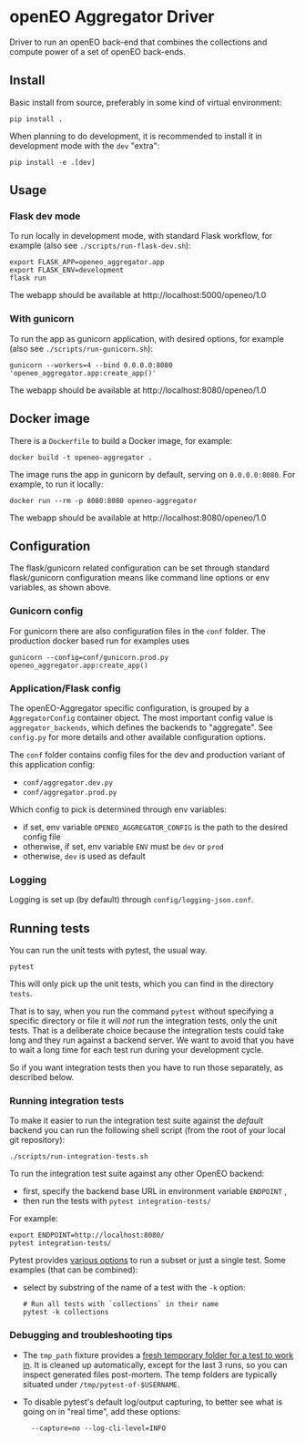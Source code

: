# openEO Aggregator Driver

Driver to run an openEO back-end that combines the collections and compute power of a set of openEO back-ends.

## Install

Basic install from source, preferably in some kind of virtual environment:

    pip install .

When planning to do development, it is recommended to install it in development mode with the `dev` "extra":

    pip install -e .[dev]

## Usage

### Flask dev mode

To run locally in development mode, with standard Flask workflow,
for example (also see `./scripts/run-flask-dev.sh`):

    export FLASK_APP=openeo_aggregator.app
    export FLASK_ENV=development
    flask run

The webapp should be available at http://localhost:5000/openeo/1.0

### With gunicorn

To run the app as gunicorn application, with desired options,
for example (also see `./scripts/run-gunicorn.sh`):

    gunicorn --workers=4 --bind 0.0.0.0:8080 'openeo_aggregator.app:create_app()'

The webapp should be available at http://localhost:8080/openeo/1.0


## Docker image

There is a `Dockerfile` to build a Docker image, for example:

    docker build -t openeo-aggregator .

The image runs the app in gunicorn by default, serving on `0.0.0.0:8080`.
For example, to run it locally:

    docker run --rm -p 8080:8080 openeo-aggregator

The webapp should be available at http://localhost:8080/openeo/1.0


## Configuration

The flask/gunicorn related configuration can be set through
standard flask/gunicorn configuration means
like command line options or env variables, as shown above.

### Gunicorn config

For gunicorn there are also configuration files in the `conf` folder.
The production docker based run for examples uses

    gunicorn --config=conf/gunicorn.prod.py openeo_aggregator.app:create_app()

### Application/Flask config

The openEO-Aggregator specific configuration,
is grouped by a `AggregatorConfig` container object.
The most important config value is `aggregator_backends`, which
defines the backends to "aggregate".
See `config.py` for more details and other available configuration options.

The `conf` folder contains config files for the dev and production
variant of this application config:

- `conf/aggregator.dev.py`
- `conf/aggregator.prod.py`

Which config to pick is determined through env variables:

- if set, env variable `OPENEO_AGGREGATOR_CONFIG` is the path to the desired config file
- otherwise, if set, env variable `ENV` must be `dev` or `prod`
- otherwise, `dev` is used as default

### Logging

Logging is set up (by default) through `config/logging-json.conf`.

## Running tests

You can run the unit tests with pytest, the usual way.

    pytest

This will only pick up the unit tests, which you can find in the directory `tests`.

That is to say, when you run the command `pytest` without specifying a specific directory or file
it will _not_ run the integration tests, only the unit tests.
That is a deliberate choice because the integration tests could take long and they run
against a backend server. We want to avoid that you have to wait a long time for each test run during your development cycle.

So if you want integration tests then you have to run those separately, as described below.
### Running integration tests

To make it easier to run the integration test suite against the _default_ backend you can run the following shell script (from the root of your local git repository):

    ./scripts/run-integration-tests.sh

To run the integration test suite against any other OpenEO backend:

- first, specify the backend base URL in environment variable `ENDPOINT` ,
- then run the tests with `pytest integration-tests/`

For example:

    export ENDPOINT=http://localhost:8080/
    pytest integration-tests/


Pytest provides [various options](https://docs.pytest.org/en/latest/usage.html#specifying-tests-selecting-tests)
to run a subset or just a single test.
Some examples (that can be combined):

-   select by substring of the name of a test with the `-k` option:

        # Run all tests with `collections` in their name
        pytest -k collections

### Debugging and troubleshooting tips

- The `tmp_path` fixture provides a [fresh temporary folder for a test to work in](https://docs.pytest.org/en/latest/tmpdir.html).
It is cleaned up automatically, except for the last 3 runs, so you can inspect
generated files post-mortem. The temp folders are typically situated under `/tmp/pytest-of-$USERNAME`.

- To disable pytest's default log/output capturing, to better see what is going on in "real time", add these options:

        --capture=no --log-cli-level=INFO
